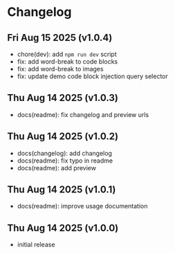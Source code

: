 # Changelog

## Fri Aug 15 2025 (v1.0.4)

- chore(dev): add `npm run dev` script
- fix: add word-break to code blocks
- fix: add word-break to images
- fix: update demo code block injection query selector

## Thu Aug 14 2025 (v1.0.3)

- docs(readme): fix changelog and preview urls

## Thu Aug 14 2025 (v1.0.2)

- docs(changelog): add changelog
- docs(readme): fix typo in readme
- docs(readme): add preview

## Thu Aug 14 2025 (v1.0.1)

- docs(readme): improve usage documentation

## Thu Aug 14 2025 (v1.0.0)

- initial release
